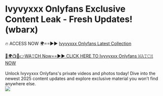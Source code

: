 # Ivyvyxxx Onlyfans Exclusive Content Leak - Fresh Updates! (wbarx)

🔥 ACCESS NOW 🌍==►► <a href="https://tinyurl.com/kvy9nzfs" rel="nofollow">Ivyvyxxx Onlyfans Latest Collection</a>
<br><br>
[🔴🌍📺📱👉WA𝚃CH Now==►► CLICK HERE TO Ivyvyxxx Onlyfans 𝚆𝙰𝚃𝙲𝙷 NOW](https://tinyurl.com/kvy9nzfs)
<br><br>
Unlock Ivyvyxxx Onlyfans's private videos and photos today! Dive into the newest 2025 content updates and explore exclusive material you won’t find anywhere else.
<br>
<a href="https://tinyurl.com/kvy9nzfs" rel="nofollow" data-target="animated-image.originalLink"><img src="https://camo.githubusercontent.com/8a4f000d20f83aca3bf7ec5f350d767afa0574a8a352519fd8cfa583a6f93a33/68747470733a2f2f692e696d6775722e636f6d2f644a486b345a712e676966" data-canonical-src="https://i.imgur.com/dJHk4Zq.gif" style="max-width: 100%; display: inline-block;" data-target="animated-image.originalImage"></a>
<br>
